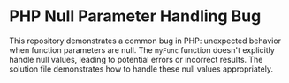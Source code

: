 # PHP Null Parameter Handling Bug
This repository demonstrates a common bug in PHP: unexpected behavior when function parameters are null. The `myFunc` function doesn't explicitly handle null values, leading to potential errors or incorrect results. The solution file demonstrates how to handle these null values appropriately.